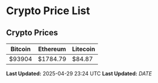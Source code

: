 # Crypto Price List

## Crypto Prices
| Bitcoin | Ethereum | Litecoin |
| ------- | -------- | -------- |
| $93904 | $1784.79 | $84.87 |
**Last Updated:** 2025-04-29 23:24 UTC
**Last Updated:** $DATE$
